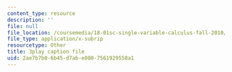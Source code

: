 ```yaml
---
content_type: resource
description: ''
file: null
file_location: /coursemedia/18-01sc-single-variable-calculus-fall-2010/2ae7b7b06b45d7abe0807561929558a1_2y4tCiWbVRI.srt
file_type: application/x-subrip
resourcetype: Other
title: 3play caption file
uid: 2ae7b7b0-6b45-d7ab-e080-7561929558a1
---
```

